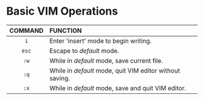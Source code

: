 # Basic VIM Operations
| COMMAND | FUNCTION |
| :---: | :--- |
| `i` | Enter 'insert' mode to begin writing. |
| `esc` | Escape to *default* mode. |
| `:w` | While in *default* mode, save current file. |
| `:q` | While in *default* mode, quit VIM editor without saving. |
| `:x` | While in *default* mode, save and quit VIM editor. |